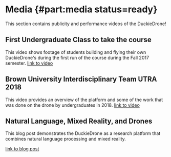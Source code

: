 # Media {#part:media status=ready}

This section contains publicity and performance videos of the DuckieDrone!


## First Undergraduate Class to take the course

This video shows footage of students building and flying their own DuckieDrone's during the first run of the course during the Fall 2017 semester.
[link to video](https://www.youtube.com/watch?v=SoBIIoTgz5M)


## Brown University Interdisciplinary Team UTRA 2018

This video provides an overview of the platform and some of the work that was done on the drone by undergraduates in 2018.
[link to video](https://www.youtube.com/watch?v=YQ1mNi5G1Jw)


## Natural Language, Mixed Reality, and Drones

This blog post demonstrates the DuckieDrone as a research platform that combines natural language processing and mixed reality.

[link to blog post](https://h2r.cs.brown.edu/natural-language-augmented-reality-and-drones/)
